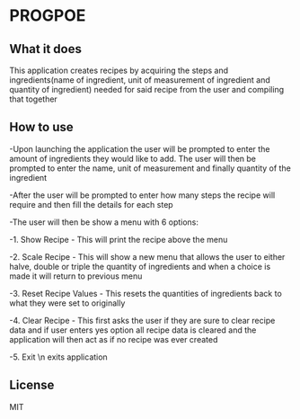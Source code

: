 # PROGPOE
## What it does
This application creates recipes by acquiring the steps and ingredients(name of ingredient, unit of measurement of ingredient and quantity of ingredient) needed for said recipe from the user and compiling that together

## How to use
-Upon launching the application the user will be prompted to enter the amount of ingredients they would like to add. The user will then be prompted to enter the name, unit of measurement and finally quantity of the ingredient

-After the user will be prompted to enter how many steps the recipe will require and then fill the details for each step

-The user will then be show a menu with 6 options:
  
  -1. Show Recipe
      - This will print the recipe above the menu
      
  -2. Scale Recipe
      - This will show a new menu that allows the user to either halve, double or triple the quantity of ingredients and when a choice is made it will return to               previous menu
      
  -3. Reset Recipe Values
      - This resets the quantities of ingredients back to what they were set to originally 
  
  -4. Clear Recipe
      - This first asks the user if they are sure to clear recipe data and if user enters yes option all recipe data is cleared and the application will then act as if           no recipe was ever created
      
  -5. Exit
      \n exits application

## License
MIT


